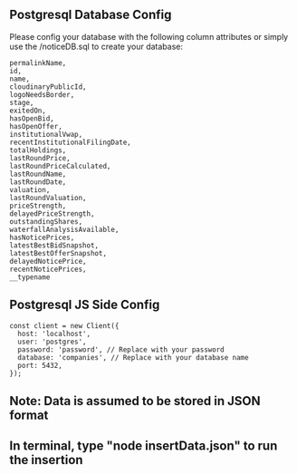 ## Postgresql Database Config
Please config your database with the following column attributes or simply use the /noticeDB.sql to create your database:
```
permalinkName,
id,
name,
cloudinaryPublicId,
logoNeedsBorder,
stage,
exitedOn,
hasOpenBid,
hasOpenOffer,
institutionalVwap,
recentInstitutionalFilingDate,
totalHoldings,
lastRoundPrice,
lastRoundPriceCalculated,
lastRoundName,
lastRoundDate,
valuation,
lastRoundValuation,
priceStrength,
delayedPriceStrength,
outstandingShares,
waterfallAnalysisAvailable,
hasNoticePrices,
latestBestBidSnapshot,
latestBestOfferSnapshot,
delayedNoticePrice,
recentNoticePrices,
__typename
```

## Postgresql JS Side Config
```
const client = new Client({
  host: 'localhost',
  user: 'postgres',
  password: 'password', // Replace with your password
  database: 'companies', // Replace with your database name
  port: 5432,
});
```

## Note: Data is assumed to be stored in JSON format


## In terminal, type "node insertData.json" to run the insertion

